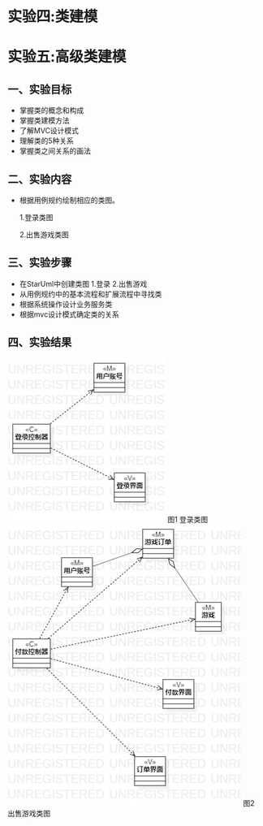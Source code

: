 # 实验四:类建模
# 实验五:高级类建模

## 一、实验目标
- 掌握类的概念和构成
- 掌握类建模方法
- 了解MVC设计模式
- 理解类的5种关系
- 掌握类之间关系的画法
## 二、实验内容
- 根据用例规约绘制相应的类图。

   1.登录类图

   2.出售游戏类图

## 三、实验步骤
- 在StarUml中创建类图
  1.登录
  2.出售游戏
- 从用例规约中的基本流程和扩展流程中寻找类
- 根据系统操作设计业务服务类
- 根据mvc设计模式确定类的关系
## 四、实验结果
![查看类图](./lab4.5-loginMVC.jpg)
图1 登录类图
![录入类图](./lab4.5-saleMVC.jpg)
图2 出售游戏类图
